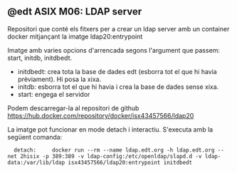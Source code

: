 @edt ASIX M06: LDAP server
--------------------------
Repositori que conté els fitxers per a crear un ldap server amb un container docker mitjançant la imatge ldap20:entrypoint

Imatge amb varies opcions d'arrencada segons l'argument que passem: start, initdb, initdbedt.


   - initdbedt: crea tota la base de dades edt (esborra tot el que hi havia prèviament). Hi posa la xixa.
   - initdb: esborra tot el que hi havia i crea la base de dades sense xixa.
   - start: engega el servidor


Podem descarregar-la al repositori de github https://hub.docker.com/repository/docker/isx43457566/ldap20

La imatge pot funcionar en mode detach i interactiu. S'executa amb la següent comanda:

      detach:     docker run --rm --name ldap.edt.org -h ldap.edt.org --net 2hisix -p 389:389 -v ldap-config:/etc/openldap/slapd.d -v ldap-data:/var/lib/ldap isx43457566/ldap20:entrypoint initdbedt

